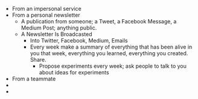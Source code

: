 - From an impersonal service
- From a personal newsletter
	- A publication from someone; a Tweet, a Facebook Message, a Medium Post; anything public.
	- A Newsletter Is Broadcasted
		- Into Twitter, Facebook, Medium, Emails
		- Every week make a summary of everything that has been alive in you that week, everything you learned, everything you created. Share.
			- Propose experiments every week; ask people to talk to you about ideas for experiments
- From a teammate
-
-